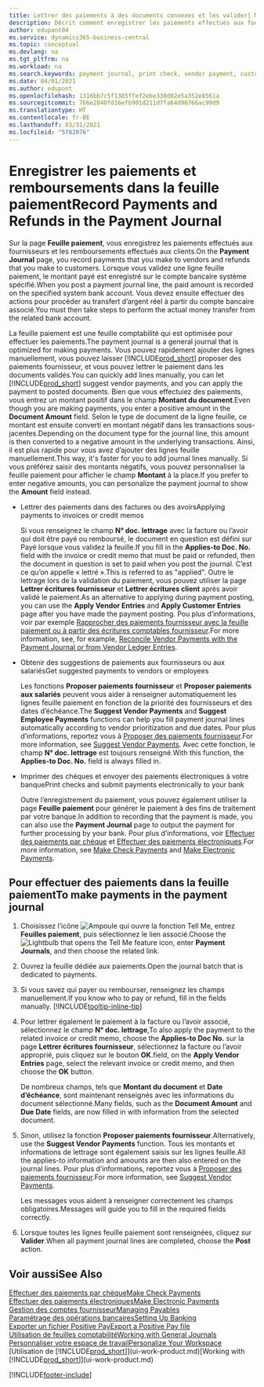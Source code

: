 ```yaml
---
title: Lettrer des paiements à des documents connexes et les valider| Microsoft Docs
description: Décrit comment enregistrer les paiements effectués aux fournisseurs et les remboursements effectués aux clients.
author: edupont04
ms.service: dynamics365-business-central
ms.topic: conceptual
ms.devlang: na
ms.tgt_pltfrm: na
ms.workload: na
ms.search.keywords: payment journal, print check, vendor payment, customer refund, creditor, debt, balance due, AP
ms.date: 04/01/2021
ms.author: edupont
ms.openlocfilehash: 1316bb7c5f1385ffef2ebe330d02e5a352e8561a
ms.sourcegitcommit: 766e2840fd16efb901d211d7fa64d96766ac99d9
ms.translationtype: HT
ms.contentlocale: fr-BE
ms.lasthandoff: 03/31/2021
ms.locfileid: "5782076"
---
```

# <a name="record-payments-and-refunds-in-the-payment-journal"></a><span data-ttu-id="6469d-103">Enregistrer les paiements et remboursements dans la feuille paiement</span><span class="sxs-lookup"><span data-stu-id="6469d-103">Record Payments and Refunds in the Payment Journal</span></span>

<span data-ttu-id="6469d-104">Sur la page **Feuille paiement**, vous enregistrez les paiements effectués aux fournisseurs et les remboursements effectués aux clients.</span><span class="sxs-lookup"><span data-stu-id="6469d-104">On the **Payment Journal** page, you record payments that you make to vendors and refunds that you make to customers.</span></span> <span data-ttu-id="6469d-105">Lorsque vous validez une ligne feuille paiement, le montant payé est enregistré sur le compte bancaire système spécifié.</span><span class="sxs-lookup"><span data-stu-id="6469d-105">When you post a payment journal line, the paid amount is recorded on the specified system bank account.</span></span> <span data-ttu-id="6469d-106">Vous devez ensuite effectuer des actions pour procéder au transfert d’argent réel à partir du compte bancaire associé.</span><span class="sxs-lookup"><span data-stu-id="6469d-106">You must then take steps to perform the actual money transfer from the related bank account.</span></span>  

<span data-ttu-id="6469d-107">La feuille paiement est une feuille comptabilité qui est optimisée pour effectuer les paiements.</span><span class="sxs-lookup"><span data-stu-id="6469d-107">The payment journal is a general journal that is optimized for making payments.</span></span> <span data-ttu-id="6469d-108">Vous pouvez rapidement ajouter des lignes manuellement, vous pouvez laisser [!INCLUDE[prod_short](includes/prod_short.md)] proposer des paiements fournisseur, et vous pouvez lettrer le paiement dans les documents validés.</span><span class="sxs-lookup"><span data-stu-id="6469d-108">You can quickly add lines manually, you can let [!INCLUDE[prod_short](includes/prod_short.md)] suggest vendor payments, and you can apply the payment to posted documents.</span></span> <span data-ttu-id="6469d-109">Bien que vous effectuiez des paiements, vous entrez un montant positif dans le champ **Montant du document**.</span><span class="sxs-lookup"><span data-stu-id="6469d-109">Even though you are making payments, you enter a positive amount in the **Document Amount** field.</span></span> <span data-ttu-id="6469d-110">Selon le type de document de la ligne feuille, ce montant est ensuite converti en montant négatif dans les transactions sous-jacentes.</span><span class="sxs-lookup"><span data-stu-id="6469d-110">Depending on the document type for the journal line, this amount is then converted to a negative amount in the underlying transactions.</span></span> <span data-ttu-id="6469d-111">Ainsi, il est plus rapide pour vous avez d’ajouter des lignes feuille manuellement.</span><span class="sxs-lookup"><span data-stu-id="6469d-111">This way, it's faster for you to add journal lines manually.</span></span> <span data-ttu-id="6469d-112">Si vous préférez saisir des montants négatifs, vous pouvez personnaliser la feuille paiement pour afficher le champ **Montant** à la place.</span><span class="sxs-lookup"><span data-stu-id="6469d-112">If you prefer to enter negative amounts, you can personalize the payment journal to show the **Amount** field instead.</span></span>  

- <span data-ttu-id="6469d-113">Lettrer des paiements dans des factures ou des avoirs</span><span class="sxs-lookup"><span data-stu-id="6469d-113">Applying payments to invoices or credit memos</span></span>

    <span data-ttu-id="6469d-114">Si vous renseignez le champ **N° doc. lettrage** avec la facture ou l’avoir qui doit être payé ou remboursé, le document en question est défini sur Payé lorsque vous validez la feuille.</span><span class="sxs-lookup"><span data-stu-id="6469d-114">If you fill in the **Applies-to Doc. No.** field with the invoice or credit memo that must be paid or refunded, then the document in question is set to paid when you post the journal.</span></span> <span data-ttu-id="6469d-115">C’est ce qu’on appelle « lettré ».</span><span class="sxs-lookup"><span data-stu-id="6469d-115">This is referred to as "applied".</span></span> <span data-ttu-id="6469d-116">Outre le lettrage lors de la validation du paiement, vous pouvez utiliser la page **Lettrer écritures fournisseur** et **Lettrer écritures client** après avoir validé le paiement.</span><span class="sxs-lookup"><span data-stu-id="6469d-116">As an alternative to applying during payment posting, you can use the **Apply Vendor Entries** and **Apply Customer Entries** page after you have made the payment posting.</span></span> <span data-ttu-id="6469d-117">Pou plus d’informations, voir par exemple [Rapprocher des paiements fournisseur avec la feuille paiement ou à partir des écritures comptables fournisseur](payables-how-apply-purchase-transactions-manually.md).</span><span class="sxs-lookup"><span data-stu-id="6469d-117">For more information, see, for example, [Reconcile Vendor Payments with the Payment Journal or from Vendor Ledger Entries](payables-how-apply-purchase-transactions-manually.md).</span></span>  

- <span data-ttu-id="6469d-118">Obtenir des suggestions de paiements aux fournisseurs ou aux salariés</span><span class="sxs-lookup"><span data-stu-id="6469d-118">Get suggested payments to vendors or employees</span></span>

    <span data-ttu-id="6469d-119">Les fonctions **Proposer paiements fournisseur** et **Proposer paiements aux salariés** peuvent vous aider à renseigner automatiquement les lignes feuille paiement en fonction de la priorité des fournisseurs et des dates d’échéance.</span><span class="sxs-lookup"><span data-stu-id="6469d-119">The **Suggest Vendor Payments** and **Suggest Employee Payments** functions can help you fill payment journal lines automatically according to vendor prioritization and due dates.</span></span> <span data-ttu-id="6469d-120">Pour plus d’informations, reportez vous à [Proposer des paiements fournisseur](payables-how-suggest-vendor-payments.md).</span><span class="sxs-lookup"><span data-stu-id="6469d-120">For more information, see [Suggest Vendor Payments](payables-how-suggest-vendor-payments.md).</span></span> <span data-ttu-id="6469d-121">Avec cette fonction, le champ **N° doc. lettrage** est toujours renseigné.</span><span class="sxs-lookup"><span data-stu-id="6469d-121">With this function, the **Applies-to Doc. No.** field is always filled in.</span></span>  

- <span data-ttu-id="6469d-122">Imprimer des chèques et envoyer des paiements électroniques à votre banque</span><span class="sxs-lookup"><span data-stu-id="6469d-122">Print checks and submit payments electronically to your bank</span></span>

    <span data-ttu-id="6469d-123">Outre l’enregistrement du paiement, vous pouvez également utiliser la page **Feuille paiement** pour générer le paiement à des fins de traitement par votre banque.</span><span class="sxs-lookup"><span data-stu-id="6469d-123">In addition to recording that the payment is made, you can also use the **Payment Journal** page to output the payment for further processing by your bank.</span></span> <span data-ttu-id="6469d-124">Pour plus d’informations, voir [Effectuer des paiements par chèque](payables-how-work-checks.md) et [Effectuer des paiements électroniques](finance-make-payments-with-bank-data-conversion-service-or-sepa-credit-transfer.md#exporting-payments-to-a-bank-file).</span><span class="sxs-lookup"><span data-stu-id="6469d-124">For more information, see [Make Check Payments](payables-how-work-checks.md) and [Make Electronic Payments](finance-make-payments-with-bank-data-conversion-service-or-sepa-credit-transfer.md#exporting-payments-to-a-bank-file).</span></span>  

## <a name="to-make-payments-in-the-payment-journal"></a><span data-ttu-id="6469d-125">Pour effectuer des paiements dans la feuille paiement</span><span class="sxs-lookup"><span data-stu-id="6469d-125">To make payments in the payment journal</span></span>

1. <span data-ttu-id="6469d-126">Choisissez l’icône ![Ampoule qui ouvre la fonction Tell Me](media/ui-search/search_small.png "Dites-moi ce que vous voulez faire"), entrez **Feuilles paiement**, puis sélectionnez le lien associé.</span><span class="sxs-lookup"><span data-stu-id="6469d-126">Choose the ![Lightbulb that opens the Tell Me feature](media/ui-search/search_small.png "Tell me what you want to do") icon, enter **Payment Journals**, and then choose the related link.</span></span>
2. <span data-ttu-id="6469d-127">Ouvrez la feuille dédiée aux paiements.</span><span class="sxs-lookup"><span data-stu-id="6469d-127">Open the journal batch that is dedicated to payments.</span></span>
3. <span data-ttu-id="6469d-128">Si vous savez qui payer ou rembourser, renseignez les champs manuellement.</span><span class="sxs-lookup"><span data-stu-id="6469d-128">If you know who to pay or refund, fill in the fields manually.</span></span> [!INCLUDE[tooltip-inline-tip](includes/tooltip-inline-tip_md.md)]
4. <span data-ttu-id="6469d-129">Pour lettrer également le paiement à la facture ou l’avoir associé, sélectionnez le champ **N° doc. lettrage**,</span><span class="sxs-lookup"><span data-stu-id="6469d-129">To also apply the payment to the related invoice or credit memo, choose the **Applies-to Doc No.**</span></span> <span data-ttu-id="6469d-130">sur la page **Lettrer écritures fournisseur**, sélectionnez la facture ou l’avoir approprié, puis cliquez sur le bouton **OK**.</span><span class="sxs-lookup"><span data-stu-id="6469d-130">field, on the **Apply Vendor Entries** page, select the relevant invoice or credit memo, and then choose the **OK** button.</span></span>

    <span data-ttu-id="6469d-131">De nombreux champs, tels que **Montant du document** et **Date d’échéance**, sont maintenant renseignés avec les informations du document sélectionné.</span><span class="sxs-lookup"><span data-stu-id="6469d-131">Many fields, such as the **Document Amount** and **Due Date** fields, are now filled in with information from the selected document.</span></span>
5. <span data-ttu-id="6469d-132">Sinon, utilisez la fonction **Proposer paiements fournisseur**.</span><span class="sxs-lookup"><span data-stu-id="6469d-132">Alternatively, use the **Suggest Vendor Payments** function.</span></span> <span data-ttu-id="6469d-133">Tous les montants et informations de lettrage sont également saisis sur les lignes feuille.</span><span class="sxs-lookup"><span data-stu-id="6469d-133">All the applies-to information and amounts are then also entered on the journal lines.</span></span> <span data-ttu-id="6469d-134">Pour plus d’informations, reportez vous à [Proposer des paiements fournisseur](payables-how-suggest-vendor-payments.md).</span><span class="sxs-lookup"><span data-stu-id="6469d-134">For more information, see [Suggest Vendor Payments](payables-how-suggest-vendor-payments.md).</span></span>

    <span data-ttu-id="6469d-135">Les messages vous aident à renseigner correctement les champs obligatoires.</span><span class="sxs-lookup"><span data-stu-id="6469d-135">Messages will guide you to fill in the required fields correctly.</span></span>
6.  <span data-ttu-id="6469d-136">Lorsque toutes les lignes feuille paiement sont renseignées, cliquez sur **Valider**.</span><span class="sxs-lookup"><span data-stu-id="6469d-136">When all payment journal lines are completed, choose the **Post** action.</span></span>

## <a name="see-also"></a><span data-ttu-id="6469d-137">Voir aussi</span><span class="sxs-lookup"><span data-stu-id="6469d-137">See Also</span></span>
[<span data-ttu-id="6469d-138">Effectuer des paiements par chèque</span><span class="sxs-lookup"><span data-stu-id="6469d-138">Make Check Payments</span></span>](payables-how-work-checks.md)  
[<span data-ttu-id="6469d-139">Effectuer des paiements électroniques</span><span class="sxs-lookup"><span data-stu-id="6469d-139">Make Electronic Payments</span></span>](finance-make-payments-with-bank-data-conversion-service-or-sepa-credit-transfer.md#exporting-payments-to-a-bank-file)  
[<span data-ttu-id="6469d-140">Gestion des comptes fournisseur</span><span class="sxs-lookup"><span data-stu-id="6469d-140">Managing Payables</span></span>](payables-manage-payables.md)  
[<span data-ttu-id="6469d-141">Paramétrage des opérations bancaires</span><span class="sxs-lookup"><span data-stu-id="6469d-141">Setting Up Banking</span></span>](bank-setup-banking.md)  
[<span data-ttu-id="6469d-142">Exporter un fichier Positive Pay</span><span class="sxs-lookup"><span data-stu-id="6469d-142">Export a Positive Pay file</span></span>](finance-how-positive-pay.md)  
[<span data-ttu-id="6469d-143">Utilisation de feuilles comptabilité</span><span class="sxs-lookup"><span data-stu-id="6469d-143">Working with General Journals</span></span>](ui-work-general-journals.md)  
[<span data-ttu-id="6469d-144">Personnaliser votre espace de travail</span><span class="sxs-lookup"><span data-stu-id="6469d-144">Personalize Your Workspace</span></span>](ui-personalization-user.md)  
<span data-ttu-id="6469d-145">[Utilisation de [!INCLUDE[prod_short](includes/prod_short.md)]](ui-work-product.md)</span><span class="sxs-lookup"><span data-stu-id="6469d-145">[Working with [!INCLUDE[prod_short](includes/prod_short.md)]](ui-work-product.md)</span></span>  


[!INCLUDE[footer-include](includes/footer-banner.md)]